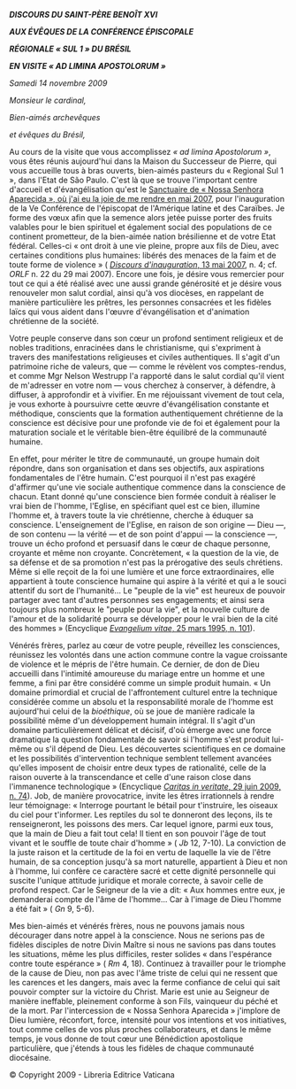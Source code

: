 ***DISCOURS DU SAINT-PÈRE BENOÎT XVI***

***AUX ÉVÊQUES DE LA CONFÉRENCE ÉPISCOPALE***

***RÉGIONALE « SUL 1 » DU BRÉSIL***

***EN VISITE « AD LIMINA APOSTOLORUM »***

*Samedi 14 novembre 2009*

*Monsieur le cardinal,*

*Bien-aimés archevêques*

*et évêques du Brésil,*

Au cours de la visite que vous accomplissez *« ad limina Apostolorum »*, vous êtes réunis aujourd'hui dans la Maison du Successeur de Pierre, qui vous accueille tous à bras ouverts, bien-aimés pasteurs du « Regional Sul 1 », dans l'Etat de São Paulo. C'est là que se trouve l'important centre d'accueil et d'évangélisation qu'est le [Sanctuaire de « Nossa Senhora Aparecida », où j'ai eu la joie de me rendre en mai 2007](/content/benedict-xvi/fr/travels/2007/index_brasile.html), pour l'inauguration de la Ve Conférence de l'épiscopat de l'Amérique latine et des Caraïbes. Je forme des vœux afin que la semence alors jetée puisse porter des fruits valables pour le bien spirituel et également social des populations de ce continent prometteur, de la bien-aimée nation brésilienne et de votre Etat fédéral. Celles-ci « ont droit à une vie pleine, propre aux fils de Dieu, avec certaines conditions plus humaines: libérés des menaces de la faim et de toute forme de violence » ( [*Discours d'inauguration*, 13 mai 2007](/content/benedict-xvi/fr/speeches/2007/may/documents/hf_ben-xvi_spe_20070513_conference-aparecida.html), n. 4; cf. *ORLF* n. 22 du 29 mai 2007). Encore une fois, je désire vous remercier pour tout ce qui a été réalisé avec une aussi grande générosité et je désire vous renouveler mon salut cordial, ainsi qu'à vos diocèses, en rappelant de manière particulière les prêtres, les personnes consacrées et les fidèles laïcs qui vous aident dans l'œuvre d'évangélisation et d'animation chrétienne de la société.

Votre peuple conserve dans son cœur un profond sentiment religieux et de nobles traditions, enracinées dans le christianisme, qui s'expriment à travers des manifestations religieuses et civiles authentiques. Il s'agit d'un patrimoine riche de valeurs, que — comme le révèlent vos comptes-rendus, et comme Mgr Nelson Westrupp l'a rapporté dans le salut cordial qu'il vient de m'adresser en votre nom — vous cherchez à conserver, à défendre, à diffuser, à approfondir et à vivifier. En me réjouissant vivement de tout cela, je vous exhorte à poursuivre cette œuvre d'évangélisation constante et méthodique, conscients que la formation authentiquement chrétienne de la conscience est décisive pour une profonde vie de foi et également pour la maturation sociale et le véritable bien-être équilibré de la communauté humaine.

En effet, pour mériter le titre de communauté, un groupe humain doit répondre, dans son organisation et dans ses objectifs, aux aspirations fondamentales de l'être humain. C'est pourquoi il n'est pas exagéré d'affirmer qu'une vie sociale authentique commence dans la conscience de chacun. Etant donné qu'une conscience bien formée conduit à réaliser le vrai bien de l'homme, l'Eglise, en spécifiant quel est ce bien, illumine l'homme et, à travers toute la vie chrétienne, cherche à éduquer sa conscience. L'enseignement de l'Eglise, en raison de son origine — Dieu —, de son contenu — la vérité — et de son point d'appui — la conscience —, trouve un écho profond et persuasif dans le cœur de chaque personne, croyante et même non croyante. Concrètement, « la question de la vie, de sa défense et de sa promotion n'est pas la prérogative des seuls chrétiens. Même si elle reçoit de la foi une lumière et une force extraordinaires, elle appartient à toute conscience humaine qui aspire à la vérité et qui a le souci attentif du sort de l'humanité... Le "peuple de la vie" est heureux de pouvoir partager avec tant d'autres personnes ses engagements; et ainsi sera toujours plus nombreux le "peuple pour la vie", et la nouvelle culture de l'amour et de la solidarité pourra se développer pour le vrai bien de la cité des hommes » (Encyclique [*Evangelium vitae*, 25 mars 1995, n. 101](http://www.vatican.va/edocs/FRA0204/__P5.HTM)).

Vénérés frères, parlez au cœur de votre peuple, réveillez les consciences, réunissez les volontés dans une action commune contre la vague croissante de violence et le mépris de l'être humain. Ce dernier, de don de Dieu accueilli dans l'intimité amoureuse du mariage entre un homme et une femme, a fini par être considéré comme un simple produit humain. « Un domaine primordial et crucial de l'affrontement culturel entre la technique considérée comme un absolu et la responsabilité morale de l'homme est aujourd'hui celui de la *bioéthique*, où se joue de manière radicale la possibilité même d'un développement humain intégral. Il s'agit d'un domaine particulièrement délicat et décisif, d'où émerge avec une force dramatique la question fondamentale de savoir si l'homme s'est produit lui-même ou s'il dépend de Dieu. Les découvertes scientifiques en ce domaine et les possibilités d'intervention technique semblent tellement avancées qu'elles imposent de choisir entre deux types de rationalité, celle de la raison ouverte à la transcendance et celle d'une raison close dans l'immanence technologique » (Encyclique [*Caritas in veritate*, 29 juin 2009, n. 74](/content/benedict-xvi/fr/encyclicals/documents/hf_ben-xvi_enc_20090629_caritas-in-veritate.html#74.)). Job, de manière provocatrice, invite les êtres irrationnels à rendre leur témoignage: « Interroge pourtant le bétail pour t'instruire, les oiseaux du ciel pour t'informer. Les reptiles du sol te donneront des leçons, ils te renseigneront, les poissons des mers. Car lequel ignore, parmi eux tous, que la main de Dieu a fait tout cela! Il tient en son pouvoir l'âge de tout vivant et le souffle de toute chair d'homme » ( *Jb* 12, 7-10). La conviction de la juste raison et la certitude de la foi en vertu de laquelle la vie de l'être humain, de sa conception jusqu'à sa mort naturelle, appartient à Dieu et non à l'homme, lui confère ce caractère sacré et cette dignité personnelle qui suscite l'unique attitude juridique et morale correcte, à savoir celle de profond respect. Car le Seigneur de la vie a dit: « Aux hommes entre eux, je demanderai compte de l'âme de l'homme... Car à l'image de Dieu l'homme a été fait » ( *Gn* 9, 5-6).

Mes bien-aimés et vénérés frères, nous ne pouvons jamais nous décourager dans notre appel à la conscience. Nous ne serions pas de fidèles disciples de notre Divin Maître si nous ne savions pas dans toutes les situations, même les plus difficiles, rester solides « dans l'espérance contre toute espérance » ( *Rm* 4, 18). Continuez à travailler pour le triomphe de la cause de Dieu, non pas avec l'âme triste de celui qui ne ressent que les carences et les dangers, mais avec la ferme confiance de celui qui sait pouvoir compter sur la victoire du Christ. Marie est unie au Seigneur de manière ineffable, pleinement conforme à son Fils, vainqueur du péché et de la mort. Par l'intercession de « Nossa Senhora Aparecida » j'implore de Dieu lumière, réconfort, force, intensité pour vos intentions et vos initiatives, tout comme celles de vos plus proches collaborateurs, et dans le même temps, je vous donne de tout cœur une Bénédiction apostolique particulière, que j'étends à tous les fidèles de chaque communauté diocésaine.

© Copyright 2009 - Libreria Editrice Vaticana